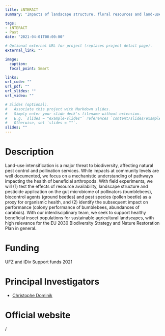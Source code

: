 ```yaml
---
title: iNTERACT
summary: "Impacts of landscape structure, floral resources and land-use intensity on the health of beneficial arthropods in agroecosystems"

tags:
- iNTERACT
- Past
date: "2021-04-01T00:00:00"

# Optional external URL for project (replaces project detail page).
external_link: ""

image:
  caption: 
  focal_point: Smart

links:
url_code: ""
url_pdf: ""
url_slides: ""
url_video: ""

# Slides (optional).
#   Associate this project with Markdown slides.
#   Simply enter your slide deck's filename without extension.
#   E.g. `slides = "example-slides"` references `content/slides/example-slides.md`.
#   Otherwise, set `slides = ""`.
slides: ""
---
```


# Description
Land-use intensification is a major threat to biodiversity, affecting natural pest control
and pollination services. While impacts at community levels are well documented, we
focus on a mechanistic understanding of pathways impacting the health of beneficial
arthropods. With field experiments, we will (1) test the effects of resource availability,
landscape structure and pesticide application on the gut microbiome of pollinators
(bumblebees), biocontrol agents (ground beetles) and pest species (pollen beetle) as a
proxy for organismic health, and (2) identify the subsequent impact on performance
(colony performance of bumblebees, abundances of carabids). With our interdisciplinary
team, we seek to support healthy beneficial insect populations for sustainable
agricultural landscapes, with high relevance for the EU 2030 Biodiversity Strategy and
Nature Restoration Plan in general.

# Funding
UFZ and iDiv Support funds
2021

# Principal Investigators
- [Christophe Dominik](https://christophedominik.netlify.app/)

# Official website
/
